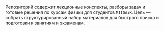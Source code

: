 Репозиторий содержит лекционные конспекты, разборы задач и готовые решения по курсам физики для студентов `MIIGAiK`.
Цель — собрать структурированный набор материалов для быстрого поиска и подготовки к занятиям и экзаменам.
